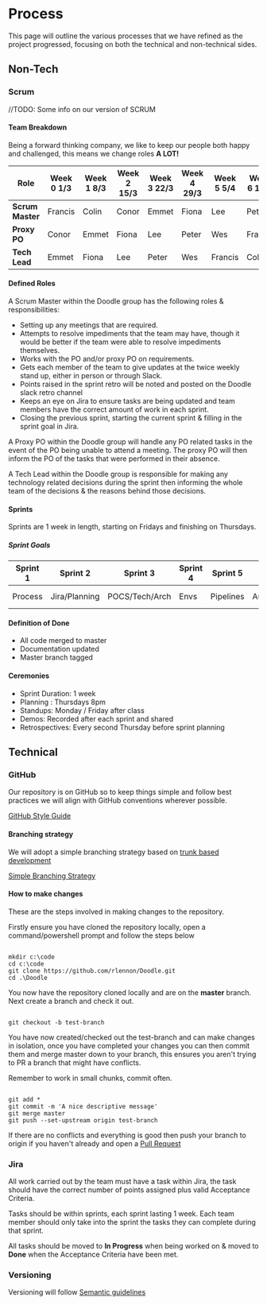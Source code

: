 # Process

This page will outline the various processes that we have refined as the project progressed, focusing on both the technical and non-technical sides.

## Non-Tech

### Scrum

//TODO: Some info on our version of SCRUM

#### Team Breakdown

Being a forward thinking company, we like to keep our people both happy and challenged, this means we change roles **A LOT!**

| Role | Week 0 1/3 | Week 1 8/3 | Week 2 15/3 | Week 3 22/3 | Week 4 29/3 | Week 5 5/4 | Week 6 12/4 | Week 7 19/4 |
|---|---|---|---|---|---|---|---|---|
| **Scrum Master** | Francis | Colin | Conor  | Emmet   | Fiona | Lee | Peter   | Wes |
| **Proxy PO**     | Conor   | Emmet | Fiona  | Lee     | Peter | Wes | Francis | Colin |
| **Tech Lead**    | Emmet   | Fiona | Lee    | Peter   | Wes   | Francis | Colin | Conor |

#### Defined Roles
A Scrum Master within the Doodle group has the following roles & responsibilities:

- Setting up any meetings that are required.
- Attempts to resolve impediments that the team may have, though it would be better if the team were able to resolve impediments themselves.
- Works with the PO and/or proxy PO on requirements.
- Gets each member of the team to give updates at the twice weekly stand up, either in person or through Slack.
- Points raised in the sprint retro will be noted and posted on the Doodle slack retro channel
- Keeps an eye on Jira to ensure tasks are being updated and team members have the correct amount of work in each sprint.
- Closing the previous sprint, starting the current sprint & filling in the sprint goal in Jira.

A Proxy PO within the Doodle group will handle any PO related tasks in the event of the PO being unable to attend a meeting. The proxy PO will then inform the PO of the tasks that were performed in their absence.

A Tech Lead within the Doodle group is responsible for making any technology related decisions during the sprint then informing the whole team of the decisions & the reasons behind those decisions.


#### Sprints

Sprints are 1 week in length, starting on Fridays and finishing on Thursdays.

##### Sprint Goals

| Sprint 1 | Sprint 2 | Sprint 3 | Sprint 4 | Sprint 5 | Sprint 6 | Sprint 7 | Sprint 8 | Sprint 9 |
|---|---|---|---|---|---|---|---|---|
|Process | Jira/Planning | POCS/Tech/Arch | Envs | Pipelines | Automation | Refine product | | |

#### Definition of Done

- All code merged to master
- Documentation updated
- Master branch tagged

#### Ceremonies

- Sprint Duration: 1 week
- Planning : Thursdays 8pm
- Standups: Monday / Friday after class
- Demos: Recorded after each sprint and shared
- Retrospectives: Every second Thursday before sprint planning

## Technical

### GitHub

Our repository is on GitHub so to keep things simple and follow best practices we will align with GitHub conventions wherever possible.

[GitHub Style Guide](https://github.com/agis/git-style-guide)

#### Branching strategy

We will adopt a simple branching strategy based on [trunk based development](https://hackernoon.com/trunk-based-development-tbd-for-apps-9b654b6b198c)

[Simple Branching Strategy](https://docs.microsoft.com/en-us/azure/devops/repos/git/git-branching-guidance?view=azure-devops#keep-your-branch-strategy-simple)

#### How to make changes

These are the steps involved in making changes to the repository.

Firstly ensure you have cloned the repository locally, open a command/powershell prompt and follow the steps below

```

mkdir c:\code
cd c:\code
git clone https://github.com/rlennon/Doodle.git
cd .\Doodle

```

You now have the repository cloned locally and are on the **master** branch. Next create a branch and check it out.

```

git checkout -b test-branch

```

You have now created/checked out the test-branch and can make changes in isolation, once you have completed your changes you can then commit them and merge master down to your branch,
this ensures you aren't trying to PR a branch that might have conflicts.

Remember to work in small chunks, commit often.

```

git add *
git commit -m 'A nice descriptive message'
git merge master
git push --set-upstream origin test-branch

```

If there are no conflicts and everything is good then push your branch to origin if you haven't already and open a [Pull Request](https://github.com/rlennon/Doodle/pulls)

### Jira

All work carried out by the team must have a task within Jira, the task should have the correct number of points assigned plus valid Acceptance Criteria.

Tasks should be within sprints, each sprint lasting 1 week. Each team member should only take into the sprint the tasks they can complete during that sprint.

All tasks should be moved to **In Progress** when being worked on & moved to **Done** when the Acceptance Criteria have been met.

### Versioning

Versioning will follow [Semantic guidelines](https://semver.org/)
